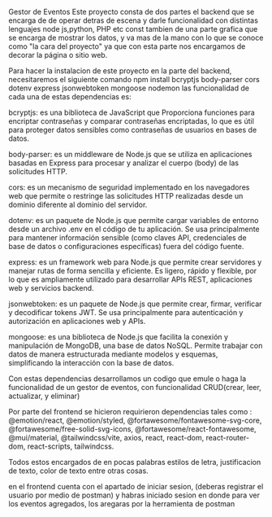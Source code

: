 Gestor de Eventos
Este proyecto consta de dos partes el backend que se encarga de de operar detras de escena y darle funcionalidad con distintas lenguajes node js,python, PHP etc
const tambien de una parte grafica que se encarga de mostrar los datos, y va mas de la mano con lo que se conoce como "la cara del proyecto" ya que con esta parte nos encargamos de decorar la página o sitio web.

Para hacer la instalacion de este proyecto en la parte del backend, necesitaremos el siguiente comando
npm install bcryptjs body-parser cors dotenv express jsonwebtoken mongoose nodemon
las funcionalidad de cada una de estas dependencias es:

bcryptjs: es una biblioteca de JavaScript que Proporciona funciones para encriptar contraseñas y comparar contraseñas encriptadas, lo que es útil para proteger datos sensibles como contraseñas de usuarios en bases de datos.

body-parser: es un middleware de Node.js que se utiliza en aplicaciones basadas en Express para procesar y analizar el cuerpo (body) de las solicitudes HTTP.

cors: es un mecanismo de seguridad implementado en los navegadores web que permite o restringe las solicitudes HTTP realizadas desde un dominio diferente al dominio del servidor.

dotenv: es un paquete de Node.js que permite cargar variables de entorno desde un archivo .env en el código de tu aplicación. Se usa principalmente para mantener información sensible (como claves API, credenciales de base de datos o configuraciones específicas) fuera del código fuente.

express: es un framework web para Node.js que permite crear servidores y manejar rutas de forma sencilla y eficiente. Es ligero, rápido y flexible, por lo que es ampliamente utilizado para desarrollar APIs REST, aplicaciones web y servicios backend.

jsonwebtoken: es un paquete de Node.js que permite crear, firmar, verificar y decodificar tokens JWT. Se usa principalmente para autenticación y autorización en aplicaciones web y APIs.

mongoose: es una biblioteca de Node.js que facilita la conexión y manipulación de MongoDB, una base de datos NoSQL. Permite trabajar con datos de manera estructurada mediante modelos y esquemas, simplificando la interacción con la base de datos.

Con estas dependencias desarrollamos un codigo que emule o haga la funcionalidad de un gestor de eventos, con funcionalidad CRUD(crear, leer, actualizar, y eliminar)


Por parte del frontend se hicieron requirieron dependencias tales como : @emotion/react, @emotion/styled, @fortawesome/fontawesome-svg-core, @fortawesome/free-solid-svg-icons, @fortawesome/react-fontawesome, @mui/material, @tailwindcss/vite, axios, react, react-dom, react-router-dom, react-scripts, tailwindcss.

Todos estos encargados de en pocas palabras estilos de letra, justificacion de texto, color de texto entre otras cosas.

en el frontend cuenta con el apartado de iniciar sesion, (deberas registrar el usuario por medio de postman) y habras iniciado sesion
en donde para ver los eventos agregados, los aregaras por la herramienta de postman